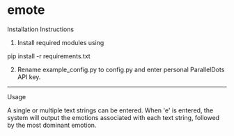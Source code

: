 # emote

Installation Instructions

1. Install required modules using

pip install -r requirements.txt 

2. Rename example_config.py to config.py and enter personal ParallelDots API key.

*************************

Usage

A single or multiple text strings can be entered. When 'e' is entered, the system will output the emotions associated with each text string, followed by the most dominant emotion.